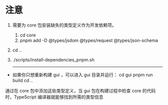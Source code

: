 # 注意

1. 需要为 core 包安装缺失的类型定义作为开发依赖项。

   1. cd core
   2. pnpm add -D @types/jsdom @types/request @types/json-schema

2. cd ..
3. ./scripts/install-dependencies_pnpm.sh

- ***
  如果你只想重新构建 gui ，可以进入 gui 目录并运行：
  cd gui
  pnpm run build
  cd ..

通过在 core 包中添加这些类型定义，当 gui 包在构建过程中检查 core 的代码时，TypeScript 编译器就能够找到所需的类型信息
